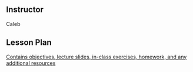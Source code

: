 ## Instructor
Caleb

## Lesson Plan

[Contains objectives, lecture slides, in-class exercises, homework, and any additional resources](https://docs.google.com/document/d/1bgcBPFWH_CjYBzYrGcaaylVHAbZ2yQIepNv9jsRE1TU/edit)
